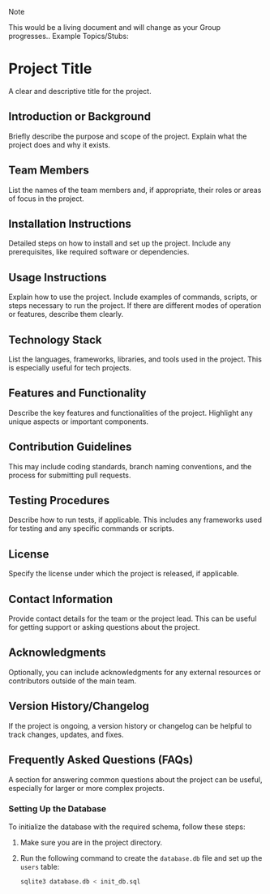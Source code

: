 > [!NOTE]
> This would be a living document and will change as your Group progresses.. Example Topics/Stubs: 

# Project Title
A clear and descriptive title for the project.

## Introduction or Background
Briefly describe the purpose and scope of the project. Explain what the project does and why it exists.

## Team Members
List the names of the team members and, if appropriate, their roles or areas of focus in the project.

## Installation Instructions
Detailed steps on how to install and set up the project. Include any prerequisites, like required software or dependencies.

## Usage Instructions
Explain how to use the project. Include examples of commands, scripts, or steps necessary to run the project. If there are different modes of operation or features, describe them clearly.

## Technology Stack
List the languages, frameworks, libraries, and tools used in the project. This is especially useful for tech projects.

## Features and Functionality
Describe the key features and functionalities of the project. Highlight any unique aspects or important components.

## Contribution Guidelines
This may include coding standards, branch naming conventions, and the process for submitting pull requests.

## Testing Procedures
Describe how to run tests, if applicable. This includes any frameworks used for testing and any specific commands or scripts.

## License
Specify the license under which the project is released, if applicable.

## Contact Information
Provide contact details for the team or the project lead. This can be useful for getting support or asking questions about the project.

## Acknowledgments
Optionally, you can include acknowledgments for any external resources or contributors outside of the main team.

## Version History/Changelog
If the project is ongoing, a version history or changelog can be helpful to track changes, updates, and fixes.

## Frequently Asked Questions (FAQs)
A section for answering common questions about the project can be useful, especially for larger or more complex projects.

### Setting Up the Database

To initialize the database with the required schema, follow these steps:

1. Make sure you are in the project directory.
2. Run the following command to create the `database.db` file and set up the `users` table:

   ```bash
   sqlite3 database.db < init_db.sql
   ```